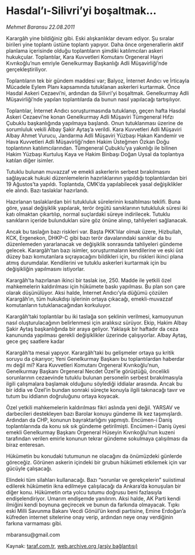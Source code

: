 # Hasdal’ı-Silivri’yi boşaltmak...

*Mehmet Baransu 22.08.2011*

<div class="yazi"><p>Karargâh yine bildiğiniz gibi. Eski alışkanlıklar devam ediyor. Şu sıralar birileri yine toplantı üstüne toplantı yapıyor. Daha önce orgenerallerin aktif planlama içerisinde olduğu toplantıların şimdiki katılımcıları askeri hukukçular. Toplantılar, Kara Kuvvetleri Komutanı Orgeneral Hayri Kıvrıkoğlu’nun emriyle Genelkurmay Başkanlığı Adli Müşavirliği’nde gerçekleştiriliyor.</p>
<p>Toplantıların tek bir gündem maddesi var; Balyoz, İnternet Andıcı ve İrticayla Mücadele Eylem Planı kapsamında tutuklanan askerleri kurtarmak. Önce Hasdal Askeri Cezaevi’ni, ardından da Silivri’yi boşaltmak. Genelkurmay Adli Müşavirliği’nde yapılan toplantılarda da bunun nasıl yapılacağı tartışılıyor.</p>
<p>Toplantılar, İnternet Andıcı soruşturmasında tutuklanıp, geçen hafta Hasdal Askeri Cezaevi’ne konan Genelkurmay Adli Müşaviri Tümgeneral Hıfzı Çubuklu başkanlığında yapılmaya başlandı. Onun tutuklanması üzerine de sorumluluk vekili Albay Şakir Aytaş’a verildi. Kara Kuvvetleri Adli Müşaviri Albay Ahmet Vurucu, Jandarma Adli Müşaviri Yüzbaşı Hakan Kandemir ve Hava Kuvvetleri Adli Müşavirliği’nden Hakim Üsteğmen Özkan Doğu toplantının katılımcılarından. Tümgeneral Çubuklu’ya yakınlığı ile bilinen Hakim Yüzbaşı Kurtuluş Kaya ve Hakim Binbaşı Doğan Uysal da toplantıya katılan diğer isimler.</p>
<p>Tutuklu bulunan muvazzaf ve emekli askerlerin serbest bırakılmasını sağlayacak hukuki düzenlemelerin hazırlıklarının yapıldığı toplantılardan biri 19 Ağustos’ta yapıldı. Toplantıda, CMK’da yapılabilecek yasal değişiklikler ele alındı. Bazı taslaklar hazırlandı.</p>
<p>Hazırlanan taslaklardan biri tutukluluk sürelerinin kısaltılması teklifi. Buna göre, yasal değişiklik yapılarak, terör örgütü sanıklarının tutukluluk süresi iki katı olmaktan çıkartılıp, normal suçlardaki süreye indirilecek. Tutuklu sanıkların içeride bulundukları süre göz önüne alınıp, tahliyeleri sağlanacak.</p>
<p>Ancak bu taslağın bazı riskleri var. Başta PKK’lılar olmak üzere, Hizbullah, KCK, Ergenekon, DHKP-C gibi bazı terör davalarındaki sanıklar da bu düzenlemeden yararlanacak ve değişiklik sonrasında tahliyeleri gündeme gelecek. Karargâh’tan bazı isimler, soruşturmaların kendilerine ve eski üst düzey bazı komutanlara sıçrayacağını bildikleri için, bu riskleri ikinci plana atmış durumdalar. Kendilerini ve tutuklu askerleri kurtarmak için bu değişikliğin yapılmasını istiyorlar.</p>
<p>Karargâh’ta hazırlanan ikinci bir taslak ise, 250. Madde ile yetkili özel mahkemelerin kaldırılması için hükümete baskı yapılması. Bu plan son çare olarak düşünülüyor. Aksi halde, İnternet Andıcı’yla düğümü çözülen Karargâh’ın, tüm hukukdışı işlerinin ortaya çıkacağı, emekli-muvazzaf komutanların tutuklanacağından korkuluyor.</p>
<p>Karargâh’taki toplantılar bu iki taslağa son şeklinin verilmesi, kamuoyunun nasıl oluşturulacağının belirlenmesi için aralıksız sürüyor. Ekip, Hakim Albay Şakir Aytaş başkanlığında bir araya geliyor. Yaklaşık bir haftadır da ceza kanununda yapılması gerekli değişiklikler üzerinde çalışıyorlar. Albay Aytaş, gece geç saatlere kadar</p>
<p>Karargâh’ta mesai yapıyor. Karargâh’taki bu gelişmeler ortaya şu kritik soruyu da çıkarıyor; Yeni Genelkurmay Başkanı bu toplantılardan haberdar mı değil mi? Kara Kuvvetleri Komutanı Orgeneral Kıvrıkoğlu’nun, Genelkurmay Başkanı Orgeneral Necdet Özel’le görüştüğü, öncelikli sorunlarının cezaevinde tutuklu bulunan personelin serbest bırakılmasıyla ilgili çalışmalara başlamak olduğunu söylediği iddialar arasında. Ancak bu bir iddia ve Özel’in bundan sonraki süreçte konuyla ilgili takınacağı tavır ve tutum bu iddianın doğruluğunu ortaya koyacak.</p>
<p>Özel yetkili mahkemelerin kaldırılması fikri aslında yeni değil. YARSAV ve darbecileri destekleyen bazı Barolar konuyu gündeme ilk kez taşımışlardı. Ardından da CHP, konunun bayraktarlığını yapmıştı. Encümen-i Daniş toplantılarında da konu sık sık gündeme getirilmişti. Encümen-i Daniş üyesi emekli Genelkurmay Başkanı Orgeneral Hüseyin Kıvrıkoğlu’nun kuzeni tarafından verilen emirle konunun tekrar gündeme sokulmaya çalışılması da biraz enteresan.</p>
<p>Hükümetin bu konudaki tutumunun ne olacağını da önümüzdeki günlerde göreceğiz. Görünen askerin içindeki bir grubun hükümeti etkilemek için var gücüyle çalışacağı.</p>
<p>Elindeki tüm silahları kullanacağı. Bazı “sorunlar ve gerekçelerin” suiistimal edilerek hükümetin ikna edilmeye çalışılacağı da Ankara’da konuşulan bir diğer konu. Hükümetin orta yolcu tutumu doğrusu beni fazlasıyla endişelendiriyor. Umarım endişemde yanılırım. Aksi halde, AK Parti kendi ilmiğini kendi boynuna geçirecek ve bunun da farkında olmayacak. Tıpkı eski Milli Savunma Bakanı Vecdi Gönül’ün kendi partisine, Emine Erdoğan’a küfreden internet sitelerine onay verip, ardından neye onay verdiğinin farkına varmaması gibi.</p>
<p>mbaransu@gmail.com</p>
</div>

Kaynak: [taraf.com.tr](http://www.taraf.com.tr/mehmet-baransu/makale-hasdal-i-silivri-yi-bosaltmak.htm), [web.archive.org (arşiv bağlantısı)](http://web.archive.org/web/20131107070956/http://www.taraf.com.tr/mehmet-baransu/makale-hasdal-i-silivri-yi-bosaltmak.htm)
